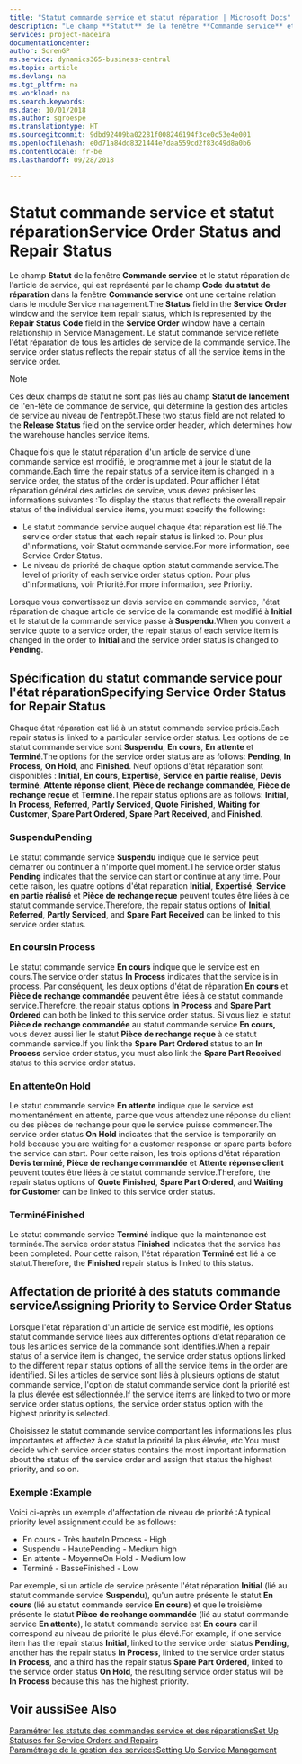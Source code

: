 ```yaml
---
title: "Statut commande service et statut réparation | Microsoft Docs"
description: "Le champ **Statut** de la fenêtre **Commande service** et le statut réparation de l'article de service, qui est représenté par le champ **Code du statut de réparation** dans la fenêtre **Commande service** ont une certaine relation dans le module Service management. Le statut commande service reflète l'état réparation de tous les articles de service de la commande service."
services: project-madeira
documentationcenter: 
author: SorenGP
ms.service: dynamics365-business-central
ms.topic: article
ms.devlang: na
ms.tgt_pltfrm: na
ms.workload: na
ms.search.keywords: 
ms.date: 10/01/2018
ms.author: sgroespe
ms.translationtype: HT
ms.sourcegitcommit: 9dbd92409ba02281f008246194f3ce0c53e4e001
ms.openlocfilehash: e0d71a84dd8321444e7daa559cd2f83c49d8a0b6
ms.contentlocale: fr-be
ms.lasthandoff: 09/28/2018

---
```

# <a name="service-order-status-and-repair-status"></a><span data-ttu-id="2cce1-104">Statut commande service et statut réparation</span><span class="sxs-lookup"><span data-stu-id="2cce1-104">Service Order Status and Repair Status</span></span>
<span data-ttu-id="2cce1-105">Le champ **Statut** de la fenêtre **Commande service** et le statut réparation de l'article de service, qui est représenté par le champ **Code du statut de réparation** dans la fenêtre **Commande service** ont une certaine relation dans le module Service management.</span><span class="sxs-lookup"><span data-stu-id="2cce1-105">The **Status** field in the **Service Order** window and the service item repair status, which is represented by the **Repair Status Code** field in the **Service Order** window have a certain relationship in Service Management.</span></span> <span data-ttu-id="2cce1-106">Le statut commande service reflète l'état réparation de tous les articles de service de la commande service.</span><span class="sxs-lookup"><span data-stu-id="2cce1-106">The service order status reflects the repair status of all the service items in the service order.</span></span>  
  
> [!NOTE]  
>  <span data-ttu-id="2cce1-107">Ces deux champs de statut ne sont pas liés au champ **Statut de lancement** de l'en\-tête de commande de service, qui détermine la gestion des articles de service au niveau de l'entrepôt.</span><span class="sxs-lookup"><span data-stu-id="2cce1-107">These two status field are not related to the **Release Status** field on the service order header, which determines how the warehouse handles service items.</span></span>  
  
 <span data-ttu-id="2cce1-108">Chaque fois que le statut réparation d'un article de service d'une commande service est modifié, le programme met à jour le statut de la commande.</span><span class="sxs-lookup"><span data-stu-id="2cce1-108">Each time the repair status of a service item is changed in a service order, the status of the order is updated.</span></span> <span data-ttu-id="2cce1-109">Pour afficher l'état réparation général des articles de service, vous devez préciser les informations suivantes :</span><span class="sxs-lookup"><span data-stu-id="2cce1-109">To display the status that reflects the overall repair status of the individual service items, you must specify the following:</span></span>  
  
* <span data-ttu-id="2cce1-110">Le statut commande service auquel chaque état réparation est lié.</span><span class="sxs-lookup"><span data-stu-id="2cce1-110">The service order status that each repair status is linked to.</span></span> <span data-ttu-id="2cce1-111">Pour plus d'informations, voir Statut commande service.</span><span class="sxs-lookup"><span data-stu-id="2cce1-111">For more information, see Service Order Status.</span></span>  
* <span data-ttu-id="2cce1-112">Le niveau de priorité de chaque option statut commande service.</span><span class="sxs-lookup"><span data-stu-id="2cce1-112">The level of priority of each service order status option.</span></span> <span data-ttu-id="2cce1-113">Pour plus d'informations, voir Priorité.</span><span class="sxs-lookup"><span data-stu-id="2cce1-113">For more information, see Priority.</span></span>  
  
 <span data-ttu-id="2cce1-114">Lorsque vous convertissez un devis service en commande service, l'état réparation de chaque article de service de la commande est modifié à **Initial** et le statut de la commande service passe à **Suspendu**.</span><span class="sxs-lookup"><span data-stu-id="2cce1-114">When you convert a service quote to a service order, the repair status of each service item is changed in the order to **Initial** and the service order status is changed to **Pending**.</span></span>  
  
## <a name="specifying-service-order-status-for-repair-status"></a><span data-ttu-id="2cce1-115">Spécification du statut commande service pour l'état réparation</span><span class="sxs-lookup"><span data-stu-id="2cce1-115">Specifying Service Order Status for Repair Status</span></span>  
<span data-ttu-id="2cce1-116">Chaque état réparation est lié à un statut commande service précis.</span><span class="sxs-lookup"><span data-stu-id="2cce1-116">Each repair status is linked to a particular service order status.</span></span> <span data-ttu-id="2cce1-117">Les options de ce statut commande service sont **Suspendu**, **En cours**, **En attente** et **Terminé**.</span><span class="sxs-lookup"><span data-stu-id="2cce1-117">The options for the service order status are as follows: **Pending**, **In Process**, **On Hold**, and **Finished**.</span></span> <span data-ttu-id="2cce1-118">Neuf options d'état réparation sont disponibles : **Initial**, **En cours**, **Expertisé**, **Service en partie réalisé**, **Devis terminé**, **Attente réponse client**, **Pièce de rechange commandée**, **Pièce de rechange reçue** et **Terminé**.</span><span class="sxs-lookup"><span data-stu-id="2cce1-118">The repair status options are as follows: **Initial**, **In Process**, **Referred**, **Partly Serviced**, **Quote Finished**, **Waiting for Customer**, **Spare Part Ordered**, **Spare Part Received**, and **Finished**.</span></span>  
  
### <a name="pending"></a><span data-ttu-id="2cce1-119">Suspendu</span><span class="sxs-lookup"><span data-stu-id="2cce1-119">Pending</span></span>  
<span data-ttu-id="2cce1-120">Le statut commande service **Suspendu** indique que le service peut démarrer ou continuer à n'importe quel moment.</span><span class="sxs-lookup"><span data-stu-id="2cce1-120">The service order status **Pending** indicates that the service can start or continue at any time.</span></span> <span data-ttu-id="2cce1-121">Pour cette raison, les quatre options d'état réparation **Initial**, **Expertisé**, **Service en partie réalisé** et **Pièce de rechange reçue** peuvent toutes être liées à ce statut commande service.</span><span class="sxs-lookup"><span data-stu-id="2cce1-121">Therefore, the repair status options of **Initial**, **Referred**, **Partly Serviced**, and **Spare Part Received** can be linked to this service order status.</span></span>  
  
### <a name="in-process"></a><span data-ttu-id="2cce1-122">En cours</span><span class="sxs-lookup"><span data-stu-id="2cce1-122">In Process</span></span>  
<span data-ttu-id="2cce1-123">Le statut commande service **En cours** indique que le service est en cours.</span><span class="sxs-lookup"><span data-stu-id="2cce1-123">The service order status **In Process** indicates that the service is in process.</span></span> <span data-ttu-id="2cce1-124">Par conséquent, les deux options d'état de réparation **En cours** et **Pièce de rechange commandée** peuvent être liées à ce statut commande service.</span><span class="sxs-lookup"><span data-stu-id="2cce1-124">Therefore, the repair status options **In Process** and **Spare Part Ordered** can both be linked to this service order status.</span></span> <span data-ttu-id="2cce1-125">Si vous liez le statut **Pièce de rechange commandée** au statut commande service **En cours,** vous devez aussi lier le statut **Pièce de rechange reçue** à ce statut commande service.</span><span class="sxs-lookup"><span data-stu-id="2cce1-125">If you link the **Spare Part Ordered** status to an **In Process** service order status, you must also link the **Spare Part Received** status to this service order status.</span></span>  
  
### <a name="on-hold"></a><span data-ttu-id="2cce1-126">En attente</span><span class="sxs-lookup"><span data-stu-id="2cce1-126">On Hold</span></span>  
<span data-ttu-id="2cce1-127">Le statut commande service **En attente** indique que le service est momentanément en attente, parce que vous attendez une réponse du client ou des pièces de rechange pour que le service puisse commencer.</span><span class="sxs-lookup"><span data-stu-id="2cce1-127">The service order status **On Hold** indicates that the service is temporarily on hold because you are waiting for a customer response or spare parts before the service can start.</span></span> <span data-ttu-id="2cce1-128">Pour cette raison, les trois options d'état réparation **Devis terminé**, **Pièce de rechange commandée** et **Attente réponse client** peuvent toutes être liées à ce statut commande service.</span><span class="sxs-lookup"><span data-stu-id="2cce1-128">Therefore, the repair status options of **Quote Finished**, **Spare Part Ordered**, and **Waiting for Customer** can be linked to this service order status.</span></span>  
  
### <a name="finished"></a><span data-ttu-id="2cce1-129">Terminé</span><span class="sxs-lookup"><span data-stu-id="2cce1-129">Finished</span></span>  
<span data-ttu-id="2cce1-130">Le statut commande service **Terminé** indique que la maintenance est terminée.</span><span class="sxs-lookup"><span data-stu-id="2cce1-130">The service order status **Finished** indicates that the service has been completed.</span></span> <span data-ttu-id="2cce1-131">Pour cette raison, l'état réparation **Terminé** est lié à ce statut.</span><span class="sxs-lookup"><span data-stu-id="2cce1-131">Therefore, the **Finished** repair status is linked to this status.</span></span>  
  
## <a name="assigning-priority-to-service-order-status"></a><span data-ttu-id="2cce1-132">Affectation de priorité à des statuts commande service</span><span class="sxs-lookup"><span data-stu-id="2cce1-132">Assigning Priority to Service Order Status</span></span>  
<span data-ttu-id="2cce1-133">Lorsque l'état réparation d'un article de service est modifié, les options statut commande service liées aux différentes options d'état réparation de tous les articles service de la commande sont identifiés.</span><span class="sxs-lookup"><span data-stu-id="2cce1-133">When a repair status of a service item is changed, the service order status options linked to the different repair status options of all the service items in the order are identified.</span></span> <span data-ttu-id="2cce1-134">Si les articles de service sont liés à plusieurs options de statut commande service, l'option de statut commande service dont la priorité est la plus élevée est sélectionnée.</span><span class="sxs-lookup"><span data-stu-id="2cce1-134">If the service items are linked to two or more service order status options, the service order status option with the highest priority is selected.</span></span>  
  
<span data-ttu-id="2cce1-135">Choisissez le statut commande service comportant les informations les plus importantes et affectez à ce statut la priorité la plus élevée, etc.</span><span class="sxs-lookup"><span data-stu-id="2cce1-135">You must decide which service order status contains the most important information about the status of the service order and assign that status the highest priority, and so on.</span></span>  
  
### <a name="example"></a><span data-ttu-id="2cce1-136">Exemple :</span><span class="sxs-lookup"><span data-stu-id="2cce1-136">Example</span></span>  
<span data-ttu-id="2cce1-137">Voici ci-après un exemple d'affectation de niveau de priorité :</span><span class="sxs-lookup"><span data-stu-id="2cce1-137">A typical priority level assignment could be as follows:</span></span>  
  
* <span data-ttu-id="2cce1-138">En cours - Très haute</span><span class="sxs-lookup"><span data-stu-id="2cce1-138">In Process - High</span></span>  
* <span data-ttu-id="2cce1-139">Suspendu - Haute</span><span class="sxs-lookup"><span data-stu-id="2cce1-139">Pending - Medium high</span></span>  
* <span data-ttu-id="2cce1-140">En attente - Moyenne</span><span class="sxs-lookup"><span data-stu-id="2cce1-140">On Hold - Medium low</span></span>  
* <span data-ttu-id="2cce1-141">Terminé - Basse</span><span class="sxs-lookup"><span data-stu-id="2cce1-141">Finished - Low</span></span>  
  
<span data-ttu-id="2cce1-142">Par exemple, si un article de service présente l'état réparation **Initial** (lié au statut commande service **Suspendu**), qu'un autre présente le statut **En cours** (lié au statut commande service **En cours**) et que le troisième présente le statut **Pièce de rechange commandée** (lié au statut commande service **En attente**), le statut commande service est **En cours** car il correspond au niveau de priorité le plus élevé.</span><span class="sxs-lookup"><span data-stu-id="2cce1-142">For example, if one service item has the repair status **Initial**, linked to the service order status **Pending**, another has the repair status **In Process**, linked to the service order status **In Process**, and a third has the repair status **Spare Part Ordered**, linked to the service order status **On Hold**, the resulting service order status will be **In Process** because this has the highest priority.</span></span>  
  
## <a name="see-also"></a><span data-ttu-id="2cce1-143">Voir aussi</span><span class="sxs-lookup"><span data-stu-id="2cce1-143">See Also</span></span>  
[<span data-ttu-id="2cce1-144">Paramétrer les statuts des commandes service et des réparations</span><span class="sxs-lookup"><span data-stu-id="2cce1-144">Set Up Statuses for Service Orders and Repairs</span></span>](service-order-repair-status.md)  
[<span data-ttu-id="2cce1-145">Paramétrage de la gestion des services</span><span class="sxs-lookup"><span data-stu-id="2cce1-145">Setting Up Service Management</span></span>](service-setup-service.md)  


